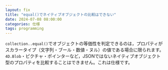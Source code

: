 ```yaml
---
layout: fix
title: "equal()でネイティブオブジェクトの比較はできない"
date: 2024-07-08 08:00:00
categories: 仕様
tags: programming
---
```


`collection..equal()`でオブジェクトの等価性を判定できるのは，プロパティがスカラータイプ（文字列・ブール・数値・ヌル）の値である場合に限られます。`4D.Blob`・ピクチャ・ポインターなど，JSONではないネイティブオブジェクト型のプロパティを比較することはできません。これは仕様です。
